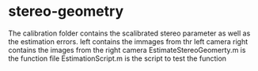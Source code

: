 # stereo-geometry

The calibration folder contains the scalibrated stereo parameter as well as the estimation errors.
left contains the immages from thr left camera
right contains the images from the right camera
EstimateStereoGeomerty.m is the function file
EstimationScript.m is the script to test the function

